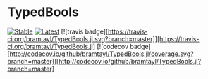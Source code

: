 # TypedBools

[![Stable](https://img.shields.io/badge/docs-stable-blue.svg)](https://bramtayl.github.io/TypedBools.jl/stable)
[![Latest](https://img.shields.io/badge/docs-latest-blue.svg)](https://bramtayl.github.io/TypedBools.jl/latest)
[![travis badge][https://travis-ci.org/bramtayl/TypedBools.jl.svg?branch=master]][https://travis-ci.org/bramtayl/TypedBools.jl]
[![codecov badge][http://codecov.io/github/bramtayl/TypedBools.jl/coverage.svg?branch=master]][http://codecov.io/github/bramtayl/TypedBools.jl?branch=master]
